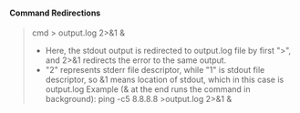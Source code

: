 #### Command Redirections
> cmd > output.log 2>&1 &
> - Here, the stdout output is redirected to output.log file by first ">", and 2>&1 redirects the error to the same output. 
> - "2" represents stderr file descriptor, while "1" is stdout file descriptor, so &1 means location of stdout, which in this case is output.log
> Example (& at the end runs the command in background): ping -c5 8.8.8.8 >output.log 2>&1 &
